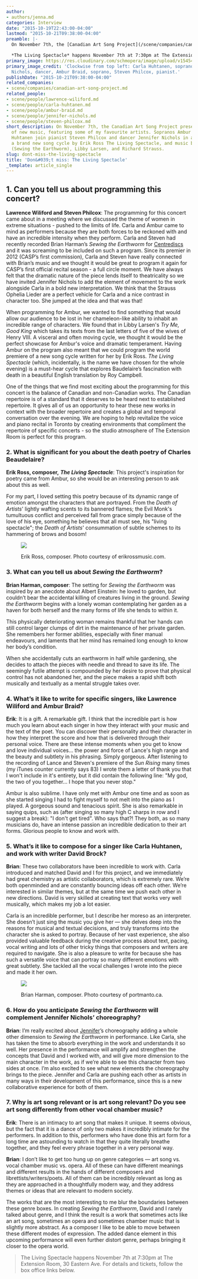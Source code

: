 ```yaml
---
author:
- authors/jenna.md
categories: Interview
date: "2015-10-19T22:43:00-04:00"
lastmod: "2015-10-21T09:38:00-04:00"
preamble: |-
  On November 7th, the [Canadian Art Song Project](/scene/companies/canadian-art-song-project/) presents a concert of new music, featuring some of my favourite artists. Sopranos [Ambur Braid](/talking-with-singers-ambur-braid/) and [Carla Huhtanen](/scene/people/carla-huhtanen/) join pianist [Steven Philcox](http://www.canadianartsongproject.ca/about/) and dancer [Jennifer Nichols](https://twitter.com/JennEMethod) in a showcase of a brand new song cycle by Erik Ross *The Living Spectacle*, and music by Brian Harman (*Sewing the Earthworm*), Libby Larsen, and Richard Strauss. I spoke with Canadian Art Song Project co-founders Lawrence Wiliford and Steven Philcox, and composers Erik Ross and Brian Harman about putting this evening together to showcase Canadian music and the people that create it.

  *The Living Spectacle* happens November 7th at 7:30pm at The Extension Room, 30 Eastern Ave. For details and tickets, follow the box office links below.
primary_image: https://res.cloudinary.com/schmopera/image/upload/v1545409169/media/webhook-uploads/1445308457010/spectacle.jpg.jpg
primary_image_credit: 'Clockwise from top left: Carla Huhtanen, soprano, Jennifer
  Nichols, dancer, Ambur Braid, soprano, Steven Philcox, pianist.'
publishDate: "2015-10-21T09:38:00-04:00"
related_companies:
- scene/companies/canadian-art-song-project.md
related_people:
- scene/people/lawrence-wiliford.md
- scene/people/carla-huhtanen.md
- scene/people/ambur-braid.md
- scene/people/jennifer-nichols.md
- scene/people/steven-philcox.md
short_description: On November 7th, the Canadian Art Song Project presents a concert
  of new music, featuring some of my favourite artists. Sopranos Ambur Braid and Carla
  Huhtanen join pianist Steven Philcox and dancer Jennifer Nichols in a showcase of
  a brand new song cycle by Erik Ross The Living Spectacle, and music by Brian Harman
  (Sewing the Earthworm), Libby Larsen, and Richard Strauss.
slug: dont-miss-the-living-spectacle
title: 'Don&#039;t miss: The Living Spectacle'
_template: article_single
---
```


## 1. Can you tell us about programming this concert?

**Lawrence Wiliford and Steven Philcox**: The programming for this concert came about in a meeting where we discussed the theme of women in extreme situations - pushed to the limits of life. Carla and Ambur came to mind as performers because they are both forces to be reckoned with and have an incredible intensity when they perform. Carla and Steven had recently recorded Brian Harman’s *Sewing the Earthworm* for [Centrediscs](https://itunes.apple.com/ca/album/brian-harman-sewing-earthworm/id982346381) and it was screaming to be included on such a program. Since its premier in 2012 (CASP’s first commission), Carla and Steven have really connected with Brian’s music and we thought it would be great to program it again for CASP’s first official recital season - a full circle moment. We have always felt that the dramatic nature of the piece lends itself to theatricality so we have invited Jennifer Nichols to add the element of movement to the work alongside Carla in a bold new interpretation. We think that the Strauss Ophelia Lieder are a perfect vehicle for Carla and a nice contrast in character too. She jumped at the idea and that was that! 

When programming for Ambur, we wanted to find something that would allow our audience to be lost in her chameleon-like ability to inhabit an incredible range of characters. We found that in Libby Larsen's *Try Me, Good King* which takes its texts from the last letters of five of the wives of Henry VIII. A visceral and often moving cycle, we thought it would be the perfect showcase for Ambur's voice and dramatic temperament. Having Ambur on the program also meant that we could program the world premiere of a new song cycle written for her by Erik Ross. *The Living Spectacle* (which, incidentally, is the name we have chosen for the whole evening) is a must-hear cycle that explores Baudelaire’s fascination with death in a beautiful English translation by Roy Campbell. 

One of the things that we find most exciting about the programming for this concert is the balance of Canadian and non-Canadian works. The Canadian repertoire is of a standard that it deserves to be heard next to established repertoire. It gives all of us an opportunity to hear these new works in context with the broader repertoire and creates a global and temporal conversation over the evening. We are hoping to help revitalize the voice and piano recital in Toronto by creating environments that compliment the repertoire of specific concerts - so the studio atmosphere of The Extension Room is perfect for this program.

### 2. What is significant for you about the death poetry of Charles Beaudelaire?

**Erik Ross, composer,** ***The Living Spectacle***: This project's inspiration for poetry came from Ambur, so she would be an interesting person to ask about this as well. 

For my part, I loved setting this poetry because of its dynamic range of emotion amongst the characters that are portrayed. From the *Death of Artists*' lightly wafting scents to its bannered flames; the Evil Monk's tumultuous conflict and perceived fall from grace simply because of the love of his eye, something he believes that all must see, his "living spectacle"; the *Death of Artists*' consummation of subtle schemes to its hammering of brows and bosom! 

<figure data-type="image">

![](https://res.cloudinary.com/schmopera/image/upload/v1545409169/media/webhook-uploads/1445310486554/pasted-graphic-1.jpg.jpg)

<figcaption>Erik Ross, composer. Photo courtesy of erikrossmusic.com.</figcaption>
</figure>

### 3. What can you tell us about *Sewing the Earthworm*?

**Brian Harman, composer**: The setting for *Sewing the Earthworm* was inspired by an anecdote about Albert Einstein: he loved to garden, but couldn’t bear the accidental killing of creatures living in the ground. *Sewing the Earthworm* begins with a lonely woman contemplating her garden as a haven for both herself and the many forms of life she tends to within it.

This physically deteriorating woman remains thankful that her hands can still control larger clumps of dirt in the maintenance of her private garden. She remembers her former abilities, especially with finer manual endeavours, and laments that her mind has remained long enough to know her body’s condition.

When she accidentally cuts an earthworm in half while gardening, she decides to
attach the pieces with needle and thread to save its life. The seemingly futile attempt is compounded by her desire to prove that physical control has not abandoned her, and the piece makes a rapid shift both musically and textually as a mental struggle takes over.

### 4. What’s it like to write for specific singers, like Lawrence Wiliford and Ambur Braid?

**Erik**: It is a gift. A remarkable gift. I think that the incredible part is how much you learn about each singer in how they interact with your music and the text of the poet. You can discover their personality and their character in how they interpret the score and how that is delivered through their personal voice. There are these intense moments when you get to know and love individual voices...  the power and force of Lance's high range and the beauty and subtlety in his phrasing. Simply gorgeous. After listening to the recording of Lance and Steven's premiere of the *Sun Rising* many times (my iTunes counter currently says 83) I wrote them a letter of thank you that I won't include in it's entirety, but it did contain the following line: "My god, the two of you together... I hope that you never stop." 

Ambur is also sublime. I have only met with Ambur one time and as soon as she started singing I had to fight myself to not melt into the piano as I played. A gorgeous sound and tenacious spirit. She is also remarkable in saying quips, such as (after singing so many high C sharps in row and I suggest a break):  "I don't get tired".  Who says that?! They both, as so many musicians do, have an intense passion an incredible dedication to their art forms. Glorious people to know and work with. 

### 5. What’s it like to compose for a singer like Carla Huhtanen, and work with writer David Brock?

**Brian**: These two collaborators have been incredible to work with. Carla introduced and matched David and I for this project, and we immediately had great chemistry as artistic collaborators, which is extremely rare. We’re both openminded and are constantly bouncing ideas off each other. We’re interested in similar themes, but at the same time we push each other in new directions. David is very skilled at creating text that works very well musically, which makes my job a lot easier.

Carla is an incredible performer, but I describe her moreso as an interpreter. She doesn’t just sing the music you give her — she delves deep into the reasons for musical and textual decisions, and truly transforms into the character she is asked to portray. Because of her vast experience, she also provided valuable feedback during the creative process about text, pacing, vocal writing and lots of other tricky things that composers and writers are required to navigate. She is also a pleasure to write for because she has such a versatile voice that can portray so many different emotions with great subtlety. She tackled all the vocal challenges I wrote into the piece and made it her own.

<figure data-type="image">

![](https://res.cloudinary.com/schmopera/image/upload/v1545409169/media/webhook-uploads/1445310539657/Brian-Photo-Tangent-Ensemble-2.jpg.jpg)

<figcaption>Brian Harman, composer. Photo courtesy of portmanto.ca.</figcaption>
</figure>

### 6. How do you anticipate *Sewing the Earthworm* will complement Jennifer Nichols’ choreography?

**Brian**: I’m really excited about [Jennifer](https://twitter.com/JennEMethod)’s choreography adding a whole other dimension to *Sewing the Earthworm* in performance. Like Carla, she has taken the time to absorb everything in the work and understands it so well. Her presence in the performance will amplify and strengthen the concepts that David and I worked with, and will give more dimension to the main character in the work, as if we’re able to see this character from two sides at once. I’m also excited to see what new elements the choreography brings to the piece. Jennifer and Carla are pushing each other as artists in many ways in their development of this performance, since this is a new collaborative experience for both of them.

### 7. Why is art song relevant or is art song relevant? Do you see art song differently from other vocal chamber music?

**Erik**: There is an intimacy to art song that makes it unique. It seems obvious, but the fact that it is a dance of only two makes it incredibly intimate for the performers. In addition to this, performers who have done this art form for a long time are astounding to watch in that they quite literally breathe together, and they feel every phrase together in a very personal way.

**Brian**: I don’t like to get too hung up on genre categories — art song vs. vocal chamber music vs. opera. All of these can have different meanings and different results in the hands of different composers and librettists/writers/poets. All of them can be incredibly relevant as long as they are approached in a thoughtfully modern way, and they address themes or ideas that are relevant to modern society.

The works that are the most interesting to me blur the boundaries between these genre boxes. In creating *Sewing the Earthworm*, David and I rarely talked about genre, and I think the result is a work that sometimes acts like an art song, sometimes an opera and sometimes chamber music that is slightly more abstract. As a composer I like to be able to move between these different modes of expression. The added dance element in this upcoming performance will even further distort genre, perhaps bringing it closer to the opera world.

>The Living Spectacle happens November 7th at 7:30pm at The Extension Room, 30 Eastern Ave. For details and tickets, follow the box office links below.
